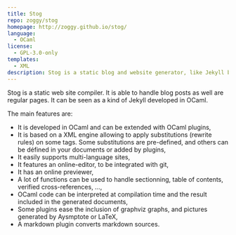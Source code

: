 ```yaml
---
title: Stog
repo: zoggy/stog
homepage: http://zoggy.github.io/stog/
language:
  - OCaml
license:
  - GPL-3.0-only
templates:
  - XML
description: Stog is a static blog and website generator, like Jekyll but in OCaml.
---
```


Stog is a static web site compiler. It is able to handle blog posts as well are regular pages. It can be seen as a kind of Jekyll developed in OCaml.

The main features are:

- It is developed in OCaml and can be extended with OCaml plugins,
- It is based on a XML engine allowing to apply substitutions (rewrite rules) on some tags. Some substitutions are pre-defined, and others can be défined in your documents or added by plugins,
- It easily supports multi-language sites,
- It features an online-editor, to be integrated with git,
- It has an online previewer,
- A lot of functions can be used to handle sectionning, table of contents, verified cross-references, ...,
- OCaml code can be interpreted at compilation time and the result included in the generated documents,
- Some plugins ease the inclusion of graphviz graphs, and pictures generated by Aysmptote or LaTeX,
- A markdown plugin converts markdown sources.
